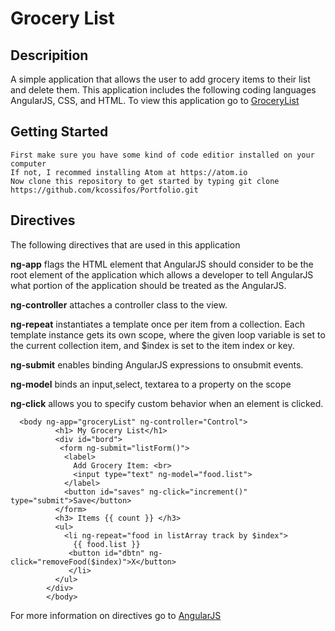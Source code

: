 # Grocery List

## Descripition 
A simple application that allows the user to add grocery items to their list and delete them.
This application includes the following coding languages AngularJS, CSS, and HTML. To view this application go to [GroceryList](https://kcossifos.github.io/Portfolio/GroceryList/index.html)

## Getting Started
```
First make sure you have some kind of code editior installed on your computer
If not, I recommed installing Atom at https://atom.io
Now clone this repository to get started by typing git clone https://github.com/kcossifos/Portfolio.git
```

## Directives
The following directives that are used in this application

**ng-app** flags the HTML element that AngularJS should consider to be the root element of the application which allows a developer to tell AngularJS what portion of the application should be treated as the AngularJS.

**ng-controller** attaches a controller class to the view.

**ng-repeat** instantiates a template once per item from a collection. Each template instance gets its own scope, where the given loop variable is set to the current collection item, and $index is set to the item index or key.

**ng-submit** enables binding AngularJS expressions to onsubmit events.

**ng-model** binds an input,select, textarea to a property on the scope

**ng-click** allows you to specify custom behavior when an element is clicked.

```
  <body ng-app="groceryList" ng-controller="Control">
          <h1> My Grocery List</h1>
          <div id="bord">
           <form ng-submit="listForm()">
            <label>
              Add Grocery Item: <br>
              <input type="text" ng-model="food.list">
            </label>
            <button id="saves" ng-click="increment()" type="submit">Save</button>
          </form>
          <h3> Items {{ count }} </h3> 
          <ul>
            <li ng-repeat="food in listArray track by $index"> 
              {{ food.list }}
             <button id="dbtn" ng-click="removeFood($index)">X</button>
             </li>
          </ul>
        </div>
        </body>
```

For more information on directives go to [AngularJS](https://docs.angularjs.org/tutorial)




